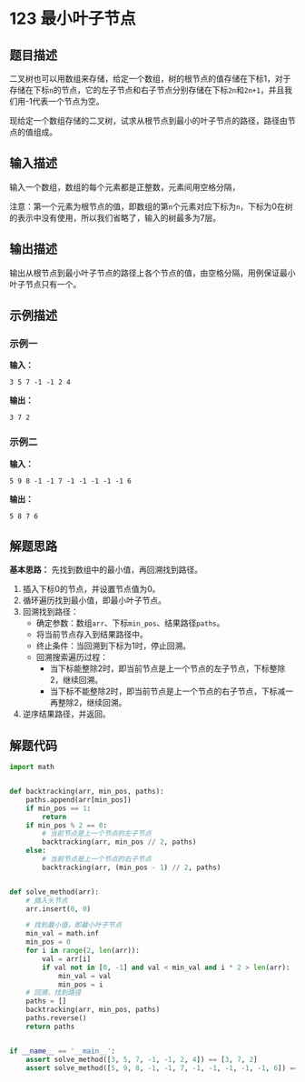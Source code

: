 # 123 最小叶子节点

## 题目描述

二叉树也可以用数组来存储，给定一个数组，树的根节点的值存储在下标1，对于存储在下标`n`的节点，它的左子节点和右子节点分别存储在下标`2n`和`2n+1`，并且我们用-1代表一个节点为空。

现给定一个数组存储的二叉树，试求从根节点到最小的叶子节点的路径，路径由节点的值组成。

## 输入描述

输入一个数组，数组的每个元素都是正整数，元素间用空格分隔，

注意：第一个元素为根节点的值，即数组的第`n`个元素对应下标为`n`，下标为0在树的表示中没有使用，所以我们省略了，输入的树最多为7层。

## 输出描述

输出从根节点到最小叶子节点的路径上各个节点的值，由空格分隔，用例保证最小叶子节点只有一个。

## 示例描述

### 示例一

**输入：**
```text
3 5 7 -1 -1 2 4
```

**输出：**
```text
3 7 2
```

### 示例二

**输入：**
```text
5 9 8 -1 -1 7 -1 -1 -1 -1 -1 6
```

**输出：**
```text
5 8 7 6 
```

## 解题思路

**基本思路：** 先找到数组中的最小值，再回溯找到路径。
1. 插入下标0的节点，并设置节点值为0。
2. 循环遍历找到最小值，即最小叶子节点。
3. 回溯找到路径：
    - 确定参数：数组`arr`、下标`min_pos`、结果路径`paths`。
    - 将当前节点存入到结果路径中。
    - 终止条件：当回溯到下标为1时，停止回溯。
    - 回溯搜索遍历过程：
        - 当下标能整除2时，即当前节点是上一个节点的左子节点，下标整除2，继续回溯。
        - 当下标不能整除2时，即当前节点是上一个节点的右子节点，下标减一再整除2，继续回溯。
4. 逆序结果路径，并返回。

## 解题代码

```python
import math


def backtracking(arr, min_pos, paths):
    paths.append(arr[min_pos])
    if min_pos == 1:
        return
    if min_pos % 2 == 0:
        # 当前节点是上一个节点的左子节点
        backtracking(arr, min_pos // 2, paths)
    else:
        # 当前节点是上一个节点的右子节点
        backtracking(arr, (min_pos - 1) // 2, paths)


def solve_method(arr):
    # 插入头节点
    arr.insert(0, 0)

    # 找到最小值，即最小叶子节点
    min_val = math.inf
    min_pos = 0
    for i in range(2, len(arr)):
        val = arr[i]
        if val not in [0, -1] and val < min_val and i * 2 > len(arr):
            min_val = val
            min_pos = i
    # 回溯，找到路径
    paths = []
    backtracking(arr, min_pos, paths)
    paths.reverse()
    return paths


if __name__ == '__main__':
    assert solve_method([3, 5, 7, -1, -1, 2, 4]) == [3, 7, 2]
    assert solve_method([5, 9, 8, -1, -1, 7, -1, -1, -1, -1, -1, 6]) == [5, 8, 7, 6]
```